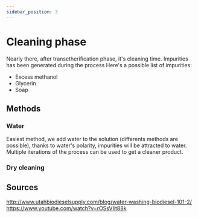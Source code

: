 ```yaml
---
sidebar_position: 3
---
```


# Cleaning phase
Nearly there, after transetherification phase, it's cleaning time.
Impurities has been generated during the process
Here's a possible list of impurities:
 - Excess methanol
 - Glycerin
 - Soap

## Methods
### Water
Easiest method, we add water to the solution (differents methods are possible), thanks to water's polarity, impurities  will be attracted to water.
Multiple iterations of the process can be used to get a cleaner product.
### Dry cleaning


## Sources
http://www.utahbiodieselsupply.com/blog/water-washing-biodiesel-101-2/
https://www.youtube.com/watch?v=rOSsVIit88k